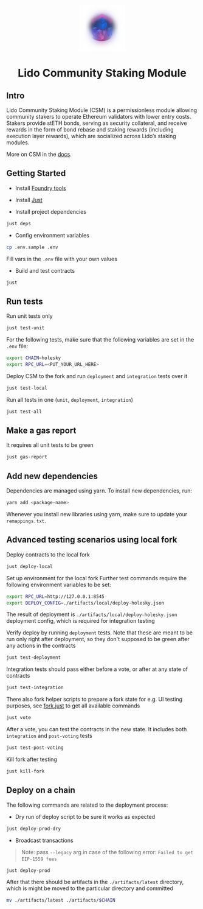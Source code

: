 <p align="center">
  <img src="logo.png" width="120" alt="CSM Logo"/>
</p>
<h1 align="center"> Lido Community Staking Module </h1>

## Intro

Lido Community Staking Module (CSM) is a permissionless module allowing community stakers to operate Ethereum validators with lower entry costs. Stakers provide stETH bonds, serving as security collateral, and receive rewards in the form of bond rebase and staking rewards (including execution layer rewards), which are socialized across Lido’s staking modules.

More on CSM in the [docs](https://docs.lido.fi/staking-modules/csm/intro).

## Getting Started

- Install [Foundry tools](https://book.getfoundry.sh/getting-started/installation)

- Install [Just](https://github.com/casey/just)

- Install project dependencies

```bash
just deps
```

- Config environment variables

```bash
cp .env.sample .env
```

Fill vars in the `.env` file with your own values

- Build and test contracts

```bash
just
```

## Run tests

Run unit tests only

```bash
just test-unit
```

For the following tests, make sure that the following variables are set in the `.env` file:

```bash
export CHAIN=holesky
export RPC_URL=<PUT_YOUR_URL_HERE>
```

Deploy CSM to the fork and run `deployment` and `integration` tests over it

```bash
just test-local
```

Run all tests in one (`unit`, `deployment`, `integration`)

```bash
just test-all
```

## Make a gas report

It requires all unit tests to be green

```bash
just gas-report
```

## Add new dependencies

Dependencies are managed using yarn. To install new dependencies, run:

```bash
yarn add <package-name>
```

Whenever you install new libraries using yarn, make sure to update your
`remappings.txt`.

## Advanced testing scenarios using local fork

Deploy contracts to the local fork

```bash
just deploy-local
```

Set up environment for the local fork
Further test commands require the following environment variables to be set:

```bash
export RPC_URL=http://127.0.0.1:8545
export DEPLOY_CONFIG=./artifacts/local/deploy-holesky.json
```

The result of deployment is `./artifacts/local/deploy-holesky.json` deployment config, which is required for integration testing

Verify deploy by running `deployment` tests.
Note that these are meant to be run only right after deployment, so they don't supposed to be green after any actions in the contracts

```bash
just test-deployment
```

Integration tests should pass either before a vote, or after at any state of contracts

```bash
just test-integration
```

There also fork helper scripts to prepare a fork state for e.g. UI testing purposes,
see [fork.just](./fork.just) to get all available commands

```bash
just vote
```

After a vote, you can test the contracts in the new state. It includes both `integration` and `post-voting` tests

```bash
just test-post-voting
```

Kill fork after testing

```bash
just kill-fork
```

## Deploy on a chain

The following commands are related to the deployment process:

- Dry run of deploy script to be sure it works as expected

```bash
just deploy-prod-dry
```

- Broadcast transactions

> Note: pass `--legacy` arg in case of the following error: `Failed to get EIP-1559 fees`

```bash
just deploy-prod
```

After that there should be artifacts in the `./artifacts/latest` directory,
which is might be moved to the particular directory and committed

```bash
mv ./artifacts/latest ./artifacts/$CHAIN
```
